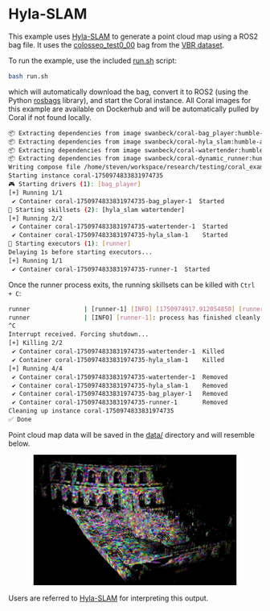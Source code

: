 # Hyla-SLAM
This example uses [Hyla-SLAM](https://github.com/swanbeck/hyla_slam.git) to generate a point cloud map using a ROS2 bag file. It uses the [colosseo_test0_00](http://srrg.diag.uniroma1.it/vbr_slam/colosseo/colosseo_test0/colosseo_test0_00.bag) bag from the [VBR dataset](https://rvp-group.net/slam-dataset.html). 

To run the example, use the included [run.sh](./run.sh) script:
```bash
bash run.sh
```
which will automatically download the bag, convert it to ROS2 (using the Python [rosbags](https://pypi.org/project/rosbags/) library), and start the Coral instance. All Coral images for this example are available on Dockerhub and will be automatically pulled by Coral if not found locally. 

```bash
📦 Extracting dependencies from image swanbeck/coral-bag_player:humble-amd64 for service bag_player
📦 Extracting dependencies from image swanbeck/coral-hyla_slam:humble-amd64 for service hyla_slam
📦 Extracting dependencies from image swanbeck/coral-watertender:humble-amd64 for service watertender
📦 Extracting dependencies from image swanbeck/coral-dynamic_runner:humble-amd64 for service runner
Writing compose file /home/steven/workspace/research/testing/coral_examples/hyla_slam/lib/compose/coral-1750974833831974735.yaml
Starting instance coral-1750974833831974735
🎮 Starting drivers (1): [bag_player]
[+] Running 1/1
 ✔ Container coral-1750974833831974735-bag_player-1  Started  
🧠 Starting skillsets (2): [hyla_slam watertender]
[+] Running 2/2
 ✔ Container coral-1750974833831974735-watertender-1  Started 
 ✔ Container coral-1750974833831974735-hyla_slam-1    Started
🚀 Starting executors (1): [runner]
Delaying 1s before starting executors...
[+] Running 1/1
 ✔ Container coral-1750974833831974735-runner-1  Started
```


Once the runner process exits, the running skillsets can be killed with `Ctrl + C`:

```bash
runner               | [runner-1] [INFO] [1750974917.912054850] [runner]: SUCCESS!
runner               | [INFO] [runner-1]: process has finished cleanly [pid 51]
^C
Interrupt received. Forcing shutdown...
[+] Killing 2/2
 ✔ Container coral-1750974833831974735-watertender-1  Killed
 ✔ Container coral-1750974833831974735-hyla_slam-1    Killed
[+] Running 4/4
 ✔ Container coral-1750974833831974735-watertender-1  Removed 
 ✔ Container coral-1750974833831974735-hyla_slam-1    Removed 
 ✔ Container coral-1750974833831974735-bag_player-1   Removed 
 ✔ Container coral-1750974833831974735-runner-1       Removed
Cleaning up instance coral-1750974833831974735
✅ Done
```

Point cloud map data will be saved in the [data/](./data) directory and will resemble below.
<div align="center">
  <img src="./.asset/output.png" width="80%">
</div>

Users are referred to [Hyla-SLAM](https://github.com/swanbeck/hyla_slam.git) for interpreting this output.
